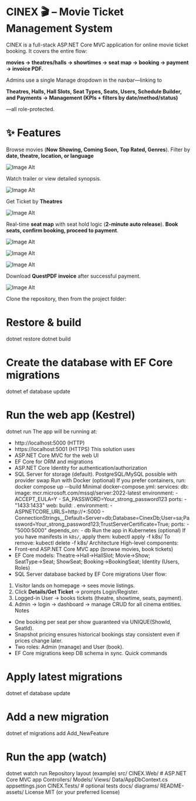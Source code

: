 # CINEX 🎬 – Movie Ticket Management System #

CINEX is a full-stack ASP.NET Core MVC application for online movie ticket booking.
It covers the entire flow:

**movies → theatres/halls → showtimes → seat map → booking → payment → invoice PDF.**

Admins use a single Manage dropdown in the navbar—linking to 

**Theatres, Halls, Hall Slots, Seat Types, Seats, Users, Schedule Builder, and Payments → Management (KPIs + filters by date/method/status)**

—all role-protected.

# ✨ Features

 Browse movies (**Now Showing, Coming Soon, Top Rated, Genres**). 
 Filter by **date, theatre, location, or language**

![Image Alt](https://github.com/arafat-rahman-lisan/MovieTicket-Site-Management-System/blob/729e43dcb072a33dec654a111368c8cc93d93554/Screenshot%202025-09-27%20034340.png)

 Watch trailer or view detailed synopsis.

![Image Alt](https://github.com/arafat-rahman-lisan/MovieTicket-Site-Management-System/blob/1edbcabd84dff6641f5af0fbdbda115e3c72b592/details.png)

 Get Ticket by **Theatres**

![Image Alt](https://github.com/arafat-rahman-lisan/MovieTicket-Site-Management-System/blob/00ac973a66100f71f8c4ab7419ce9d0824f437e2/get%20ticket.png)

 Real-time **seat map** with seat hold logic (**2-minute auto release**). 
 **Book seats, confirm booking, proceed to payment**.

![Image Alt](https://github.com/arafat-rahman-lisan/MovieTicket-Site-Management-System/blob/930e6b6367377246941b37048aefac15d56ee62c/seatmap.png)


![Image Alt](https://github.com/arafat-rahman-lisan/MovieTicket-Site-Management-System/blob/ce99c6a67a86f4ce7b84d5e035ff6642ca2949ff/seatmap.png)

![Image Alt](https://github.com/arafat-rahman-lisan/MovieTicket-Site-Management-System/blob/ce99c6a67a86f4ce7b84d5e035ff6642ca2949ff/confirm2.png)

 Download **QuestPDF invoice** after successful payment.

![Image Alt](https://github.com/arafat-rahman-lisan/MovieTicket-Site-Management-System/blob/531655e472e2a7c5e29b1c1b5fd3073c3d440cea/Invoice.png)

Clone the repository, then from the project folder:
# Restore & build
dotnet restore
dotnet build

# Create the database with EF Core migrations
dotnet ef database update

# Run the web app (Kestrel)
dotnet run
The app will be running at:
- http://localhost:5000 (HTTP)
- https://localhost:5001 (HTTPS)
This solution uses
- ASP.NET Core MVC for the web UI
- EF Core for ORM and migrations
- ASP.NET Core Identity for authentication/authorization
- SQL Server for storage (default). PostgreSQL/MySQL possible with provider swap
Run with Docker (optional)
If you prefer containers, run:
docker compose up --build
Minimal docker-compose.yml:
services:
  db:
    image: mcr.microsoft.com/mssql/server:2022-latest
    environment:
      - ACCEPT_EULA=Y
      - SA_PASSWORD=Your_strong_password123
    ports:
      - "1433:1433"
  web:
    build: .
    environment:
      - ASPNETCORE_URLS=http://+:5000
      - ConnectionStrings__Default=Server=db;Database=CinexDb;User=sa;Password=Your_strong_password123;TrustServerCertificate=True;
    ports:
      - "5000:5000"
    depends_on:
      - db
Run the app in Kubernetes (optional)
If you have manifests in `k8s/`, apply them:
kubectl apply -f k8s/
To remove:
kubectl delete -f k8s/
Architecture
High-level components:
- Front-end ASP.NET Core MVC app (browse movies, book tickets)
- EF Core models: Theatre→Hall→HallSlot; Movie→Show; SeatType→Seat; ShowSeat; Booking→BookingSeat; Identity (Users, Roles)
- SQL Server database backed by EF Core migrations
User flow:
1. Visitor lands on homepage → sees movie listings.
2. Click **Details/Get Ticket** → prompts Login/Register.
3. Logged-in User → books tickets (theatre, showtime, seats, payment).
4. Admin → login → dashboard → manage CRUD for all cinema entities.
Notes
- One booking per seat per show guaranteed via UNIQUE(ShowId, SeatId).
- Snapshot pricing ensures historical bookings stay consistent even if prices change later.
- Two roles: Admin (manage) and User (book).
- EF Core migrations keep DB schema in sync.
Quick commands
# Apply latest migrations
dotnet ef database update

# Add a new migration
dotnet ef migrations add Add_NewFeature

# Run the app (watch)
dotnet watch run
Repository layout (example)
src/
  CINEX.Web/                # ASP.NET Core MVC app
    Controllers/
    Models/
    Views/
    Data/AppDbContext.cs
    appsettings.json
  CINEX.Tests/              # optional tests
docs/
  diagrams/
  README-assets/
License
MIT (or your preferred license)

